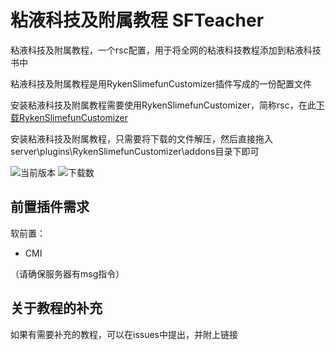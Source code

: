 # 粘液科技及附属教程 SFTeacher

 粘液科技及附属教程，一个rsc配置，用于将全网的粘液科技教程添加到粘液科技书中
 
粘液科技及附属教程是用RykenSlimefunCustomizer插件写成的一份配置文件

安装粘液科技及附属教程需要使用RykenSlimefunCustomizer，简称rsc，在此[下载RykenSlimefunCustomizer](https://builds.guizhanss.com/SlimefunReloadingProject/RykenSlimeCustomizer/main)

安装粘液科技及附属教程，只需要将下载的文件解压，然后直接拖入server\plugins\RykenSlimefunCustomizer\addons目录下即可

![当前版本](https://img.shields.io/github/v/release/haiman233/SFTeacher?include_prereleases)
![下载数](https://img.shields.io/github/downloads/haiman233/SFTeacher/total)

## 前置插件需求

软前置：
- CMI

（请确保服务器有msg指令）

## 关于教程的补充

如果有需要补充的教程，可以在issues中提出，并附上链接

